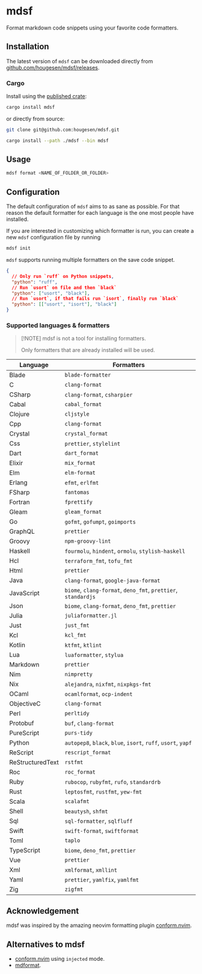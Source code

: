 # mdsf

Format markdown code snippets using your favorite code formatters.

## Installation

The latest version of `mdsf` can be downloaded directly from [github.com/hougesen/mdsf/releases](https://github.com/hougesen/mdsf/releases).

### Cargo

Install using the [published crate](https://crates.io/crates/mdsf):

```sh
cargo install mdsf
```

or directly from source:

```sh
git clone git@github.com:hougesen/mdsf.git

cargo install --path ./mdsf --bin mdsf
```

## Usage

```sh
mdsf format <NAME_OF_FOLDER_OR_FOLDER>
```

## Configuration

The default configuration of `mdsf` aims to as sane as possible. For that reason the default formatter for each language is the one most people have installed.

If you are interested in customizing which formatter is run, you can create a new `mdsf` configuration file by running

```sh
mdsf init
```

`mdsf` supports running multiple formatters on the save code snippet.

```json
{
  // Only run `ruff` on Python snippets,
  "python": "ruff",
  // Run `usort` on file and then `black`
  "python": ["usort", "black"],
  // Run `usort`, if that fails run `isort`, finally run `black`
  "python": [["usort", "isort"], "black"]
}
```

### Supported languages & formatters

> \[!NOTE\]
> mdsf is not a tool for installing formatters.
>
> Only formatters that are already installed will be used.

<!-- START_SECTION:supported-languages -->

| Language         | Formatters                                                    |
| ---------------- | ------------------------------------------------------------- |
| Blade            | `blade-formatter`                                             |
| C                | `clang-format`                                                |
| CSharp           | `clang-format`, `csharpier`                                   |
| Cabal            | `cabal_format`                                                |
| Clojure          | `cljstyle`                                                    |
| Cpp              | `clang-format`                                                |
| Crystal          | `crystal_format`                                              |
| Css              | `prettier`, `stylelint`                                       |
| Dart             | `dart_format`                                                 |
| Elixir           | `mix_format`                                                  |
| Elm              | `elm-format`                                                  |
| Erlang           | `efmt`, `erlfmt`                                              |
| FSharp           | `fantomas`                                                    |
| Fortran          | `fprettify`                                                   |
| Gleam            | `gleam_format`                                                |
| Go               | `gofmt`, `gofumpt`, `goimports`                               |
| GraphQL          | `prettier`                                                    |
| Groovy           | `npm-groovy-lint`                                             |
| Haskell          | `fourmolu`, `hindent`, `ormolu`, `stylish-haskell`            |
| Hcl              | `terraform_fmt`, `tofu_fmt`                                   |
| Html             | `prettier`                                                    |
| Java             | `clang-format`, `google-java-format`                          |
| JavaScript       | `biome`, `clang-format`, `deno_fmt`, `prettier`, `standardjs` |
| Json             | `biome`, `clang-format`, `deno_fmt`, `prettier`               |
| Julia            | `juliaformatter.jl`                                           |
| Just             | `just_fmt`                                                    |
| Kcl              | `kcl_fmt`                                                     |
| Kotlin           | `ktfmt`, `ktlint`                                             |
| Lua              | `luaformatter`, `stylua`                                      |
| Markdown         | `prettier`                                                    |
| Nim              | `nimpretty`                                                   |
| Nix              | `alejandra`, `nixfmt`, `nixpkgs-fmt`                          |
| OCaml            | `ocamlformat`, `ocp-indent`                                   |
| ObjectiveC       | `clang-format`                                                |
| Perl             | `perltidy`                                                    |
| Protobuf         | `buf`, `clang-format`                                         |
| PureScript       | `purs-tidy`                                                   |
| Python           | `autopep8`, `black`, `blue`, `isort`, `ruff`, `usort`, `yapf` |
| ReScript         | `rescript_format`                                             |
| ReStructuredText | `rstfmt`                                                      |
| Roc              | `roc_format`                                                  |
| Ruby             | `rubocop`, `rubyfmt`, `rufo`, `standardrb`                    |
| Rust             | `leptosfmt`, `rustfmt`, `yew-fmt`                             |
| Scala            | `scalafmt`                                                    |
| Shell            | `beautysh`, `shfmt`                                           |
| Sql              | `sql-formatter`, `sqlfluff`                                   |
| Swift            | `swift-format`, `swiftformat`                                 |
| Toml             | `taplo`                                                       |
| TypeScript       | `biome`, `deno_fmt`, `prettier`                               |
| Vue              | `prettier`                                                    |
| Xml              | `xmlformat`, `xmllint`                                        |
| Yaml             | `prettier`, `yamlfix`, `yamlfmt`                              |
| Zig              | `zigfmt`                                                      |

<!-- END_SECTION:supported-languages -->

## Acknowledgement

mdsf was inspired by the amazing neovim formatting plugin [conform.nvim](https://github.com/stevearc/conform.nvim).

## Alternatives to mdsf

- [conform.nvim](https://github.com/stevearc/conform.nvim) using `injected` mode.
- [mdformat](https://github.com/executablebooks/mdformat).
